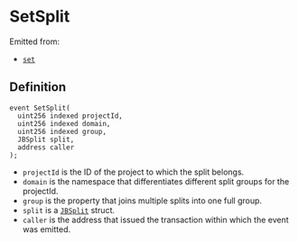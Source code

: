 # SetSplit

Emitted from:

* [`set`](/api/contracts/jbsplitsstore/write/set.md)

## Definition

```solidity
event SetSplit(
  uint256 indexed projectId,
  uint256 indexed domain,
  uint256 indexed group,
  JBSplit split,
  address caller
);
```

* `projectId` is the ID of the project to which the split belongs.
* `domain` is the namespace that differentiates different split groups for the projectId.
* `group` is the property that joins multiple splits into one full group.
* `split` is a [`JBSplit`](/api/data-structures/jbsplit.md) struct.
* `caller` is the address that issued the transaction within which the event was emitted.
